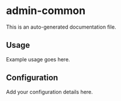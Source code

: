 # admin-common

This is an auto-generated documentation file.

## Usage

Example usage goes here.

## Configuration

Add your configuration details here.